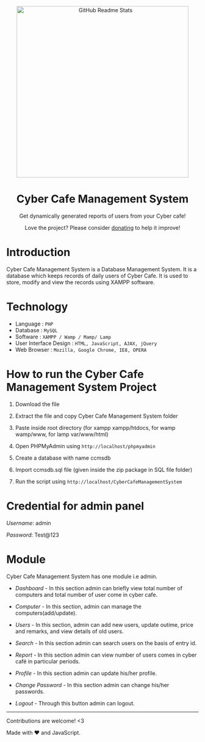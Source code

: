 <p align="center">
 <img width="450px" src="https://mechomotive.com/wp-content/uploads/2021/06/DBMS.png" align="center" alt="GitHub Readme Stats" />
 <h1 align="center">Cyber Cafe Management System</h1>
 <p align="center">Get dynamically generated reports of users from your Cyber cafe!</p>
</p>

<p align="center">Love the project? Please consider <a href="">donating</a> to help it improve!
<p>

# Introduction

Cyber Cafe Management System is a Database Management System. It is a database which keeps records of daily users of Cyber Cafe. It is used to store, modify and view the records using XAMPP software.

# Technology

- Language : `PHP`
- Database : `MySQL`
- Software : `XAMPP / Wamp / Mamp/ Lamp`
- User Interface Design : `HTML, JavaScript, AJAX, jQuery`
- Web Browser : `Mozilla, Google Chrome, IE8, OPERA`

# How to run the Cyber Cafe Management System Project

1. Download the file

2. Extract the file and copy Cyber Cafe Management System folder

3. Paste inside root directory (for xampp xampp/htdocs, for wamp wamp/www, for lamp var/www/html)

4. Open PHPMyAdmin using `http://localhost/phpmyadmin`

5. Create a database with name ccmsdb

6. Import ccmsdb.sql file (given inside the zip package in SQL file folder)

7. Run the script using `http://localhost/CyberCafeManagementSystem`

# Credential for admin panel

_Username_: admin

_Password_: Test@123

# Module
Cyber Cafe Management System has one module i.e admin.

- _Dashboard_ - In this section admin can briefly view total number of computers and total number of user come in cyber cafe.

- _Computer_ - In this section, admin can manage the computers(add/update).

- _Users_ - In this section, admin can add new users, update outime, price and remarks, and view details of old users.

- _Search_ - In this section admin can search users on the basis of entry id.

- _Report_ - In this section admin can view number of users comes in cyber café in particular periods.

- _Profile_ - In this section admin can update his/her profile.

- _Change Password_ - In this section admin can change his/her passwords.

- _Logout_ - Through this button admin can logout.

---

Contributions are welcome! <3

Made with :heart: and JavaScript.
